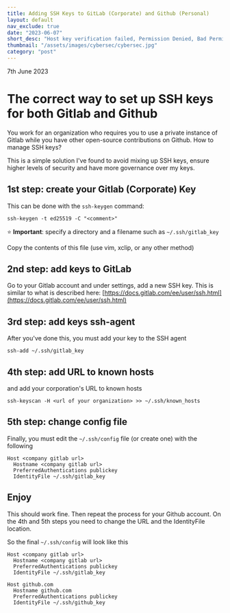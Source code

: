 ```yaml
---
title: Adding SSH Keys to GitLab (Corporate) and Github (Personal)
layout: default
nav_exclude: true
date: "2023-06-07"
short_desc: "Host key verification failed, Permission Denied, Bad Permissions, Error in libcrypto and other annoying issues you can prevent by ssh keys organization"
thumbnail: "/assets/images/cybersec/cybersec.jpg"
category: "post"
---
```

7th June 2023
# The correct way to set up SSH keys for both Gitlab and Github

You work for an organization who requires you to use a private instance of Gitlab while you have other open-source contributions on Github. How to manage SSH keys?

This is a simple solution I've found to avoid mixing up SSH keys, ensure higher levels of security and have more governance over my keys. 

## 1st step: create your Gitlab (Corporate) Key

This can be done with the `ssh-keygen` command:

```shell
ssh-keygen -t ed25519 -C "<comment>"
```

⭐ **Important**: specify a directory and a filename such as `~/.ssh/gitlab_key`


Copy the contents of this file (use vim, xclip, or any other method)
## 2nd step: add keys to GitLab
Go to your Gitlab account and under settings, add a new SSH key. This is similar to what is described here: [https://docs.gitlab.com/ee/user/ssh.html](https://docs.gitlab.com/ee/user/ssh.html)

## 3rd step: add keys ssh-agent

After you've done this, you must add your key to the SSH agent

```shell
ssh-add ~/.ssh/gitlab_key
```

## 4th step: add URL to known hosts

and add your corporation's URL to known hosts 


```shell
ssh-keyscan -H <url of your organization> >> ~/.ssh/known_hosts
```

## 5th step: change config file

Finally, you must edit the `~/.ssh/config` file (or create one) with the following

```shell
Host <company gitlab url>
  Hostname <company gitlab url>
  PreferredAuthentications publickey
  IdentityFile ~/.ssh/gitlab_key
```

## Enjoy
This should work fine. Then repeat the process for your Github account. On the 4th and 5th steps you need to change the URL and the IdentityFile location.

So the final `~/.ssh/config` will look like this

```shell
Host <company gitlab url>
  Hostname <company gitlab url>
  PreferredAuthentications publickey
  IdentityFile ~/.ssh/gitlab_key

Host github.com
  Hostname github.com
  PreferredAuthentications publickey
  IdentityFile ~/.ssh/github_key
```

